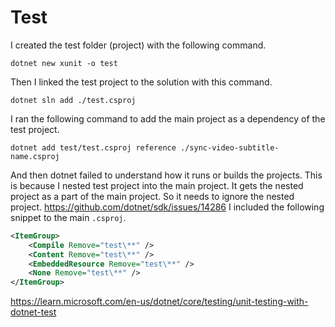 # Test
I created the test folder (project) with the following command.
```shell
dotnet new xunit -o test
```

Then I linked the test project to the solution with this command.
```shell
dotnet sln add ./test.csproj
```

I ran the following command to add the main project as a dependency of the test project.
```shell
dotnet add test/test.csproj reference ./sync-video-subtitle-name.csproj
```

And then dotnet failed to understand how it runs or builds the projects.
This is because I nested test project into the main project.
It gets the nested project as a part of the main project.
So it needs to ignore the nested project.
<https://github.com/dotnet/sdk/issues/14286>
I included the following snippet to the main `.csproj`.
```xml
<ItemGroup>
    <Compile Remove="test\**" />
    <Content Remove="test\**" />
    <EmbeddedResource Remove="test\**" />
    <None Remove="test\**" />
</ItemGroup>
```


<https://learn.microsoft.com/en-us/dotnet/core/testing/unit-testing-with-dotnet-test>
